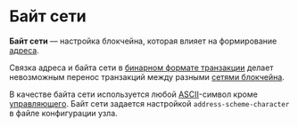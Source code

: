 # Байт сети

**Байт сети** — настройка блокчейна, которая влияет на формирование [адреса](/blockchain/address.md).

Связка адреса и байта сети в [бинарном формате транзакции](/blockchain/binary-format/transaction-binary-format.md) делает невозможным перенос транзакций между разными [сетями блокчейна](/blockchain/blockchain-network.md).

В качестве байта сети используется любой [ASCII](https://ru.wikipedia.org/wiki/ASCII)-символ кроме [управляющего](https://ru.wikipedia.org/wiki/ASCII#Управляющие_символы). Байт сети задается настройкой `address-scheme-character` в файле конфигурации узла.
